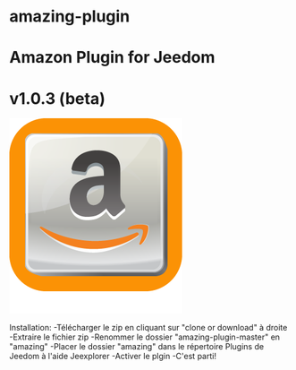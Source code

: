 # amazing-plugin
# Amazon Plugin for Jeedom
# v1.0.3 (beta)

![Screenshot](amazing_icon.png)

Installation:
-Télécharger le zip en cliquant sur "clone or download" à droite
-Extraire le fichier zip
-Renommer le dossier "amazing-plugin-master" en "amazing"
-Placer le dossier "amazing" dans le répertoire Plugins de Jeedom à l'aide Jeexplorer
-Activer le plgin
-C'est parti!
